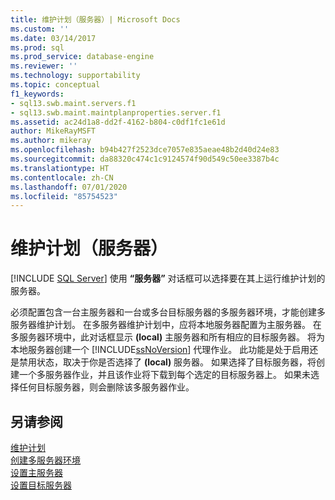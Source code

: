```yaml
---
title: 维护计划（服务器）| Microsoft Docs
ms.custom: ''
ms.date: 03/14/2017
ms.prod: sql
ms.prod_service: database-engine
ms.reviewer: ''
ms.technology: supportability
ms.topic: conceptual
f1_keywords:
- sql13.swb.maint.servers.f1
- sql13.swb.maint.maintplanproperties.server.f1
ms.assetid: ac24d1a8-dd2f-4162-b804-c0df1fc1e61d
author: MikeRayMSFT
ms.author: mikeray
ms.openlocfilehash: b94b427f2523dce7057e835aeae48b2d40d24e83
ms.sourcegitcommit: da88320c474c1c9124574f90d549c50ee3387b4c
ms.translationtype: HT
ms.contentlocale: zh-CN
ms.lasthandoff: 07/01/2020
ms.locfileid: "85754523"
---
```

# <a name="maintenance-plan-servers"></a>维护计划（服务器）
 [!INCLUDE [SQL Server](../../includes/applies-to-version/sqlserver.md)]
  使用 **“服务器”** 对话框可以选择要在其上运行维护计划的服务器。  
  
 必须配置包含一台主服务器和一台或多台目标服务器的多服务器环境，才能创建多服务器维护计划。 在多服务器维护计划中，应将本地服务器配置为主服务器。 在多服务器环境中，此对话框显示 **(local)** 主服务器和所有相应的目标服务器。 将为本地服务器创建一个 [!INCLUDE[ssNoVersion](../../includes/ssnoversion-md.md)] 代理作业。 此功能是处于启用还是禁用状态，取决于你是否选择了 **(local)** 服务器。 如果选择了目标服务器，将创建一个多服务器作业，并且该作业将下载到每个选定的目标服务器上。 如果未选择任何目标服务器，则会删除该多服务器作业。  
  
## <a name="see-also"></a>另请参阅  
 [维护计划](../../relational-databases/maintenance-plans/maintenance-plans.md)   
 [创建多服务器环境](../../ssms/agent/create-a-multiserver-environment.md)   
 [设置主服务器](../../ssms/agent/make-a-master-server.md)   
 [设置目标服务器](../../ssms/agent/make-a-target-server.md)  
  
  
